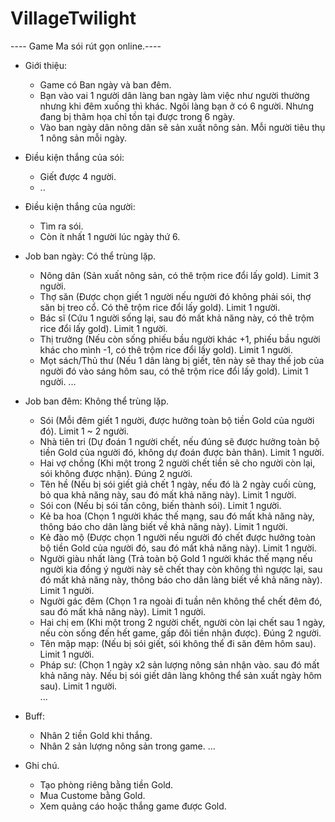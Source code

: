 # VillageTwilight
---- Game Ma sói rút gọn online.----

- Giới thiệu:
	+ Game có Ban ngày và ban đêm. 
	+ Bạn vào vai 1 người dân làng ban ngày làm việc như người thường nhưng khi đêm xuống thì khác.
	Ngôi làng bạn ở có 6 người. Nhưng đang bị thãm họa chỉ tồn tại được trong 6 ngày. 
	+ Vào ban ngày dân nông dân sẽ sản xuất nông sản. Mỗi người tiêu thụ 1 nông sản mỗi ngày.
	
- Điều kiện thắng của sói:
	+ Giết được 4 người.
	+ ..
- Điều kiện thắng của người:
	+ Tìm ra sói.
	+ Còn ít nhất 1 người lúc ngày thứ 6.
	
- Job ban ngày: Có thể trùng lặp.
	+ Nông dân (Sản xuất nông sản, có thê trộm rice đổi lấy gold). Limit 3 người.
	+ Thợ săn (Được chọn giết 1 người nếu người đó không phải sói, thợ săn bị treo cổ. 
	Có thê trộm rice đổi lấy gold). Limit 1 người.
	+ Bác sĩ (Cứu 1 người sống lại, sau đó mất khả năng này, 
	có thê trộm rice đổi lấy gold). Limit 1 người.
	+ Thị trưởng (Nếu còn sống phiếu bầu người khác +1, phiếu bầu người khác cho mình -1, 
	có thê trộm rice đổi lấy gold). Limit 1 người.
	+ Mọt sách/Thủ thư (Nếu 1 dân làng bị giết, tên này sẽ thay thế job của người đó 
	vào sáng hôm sau, có thê trộm rice đổi lấy gold). Limit 1 người. 
	...

- Job ban đêm: Không thể trùng lặp.
	+ Sói (Mỗi đêm giết 1 người, được hưởng toàn bộ tiền Gold của người đó). Limit 1 ~ 2 người.
	+ Nhà tiên tri (Dự đoán 1 người chết, nếu đúng sẽ được hưởng toàn bộ tiền Gold của người đó,
	không dự đoán được bản thân). Limit 1 người.
	+ Hai vợ chồng (Khi một trong 2 người chết tiền sẽ cho người còn lại, 
	sói không được nhận). Đúng 2 người.
	+ Tên hề (Nếu bị sói giết giả chết 1 ngày, nếu đó là 2 ngày cuối cùng, bỏ qua khả năng này,
	sau đó mất khả năng này). Limit 1 người.
	+ Sói con (Nếu bị sói tấn công, biến thành sói). Limit 1 người.
	+ Kẻ ba hoa (Chọn 1 người khác thế mạng, sau đó mất khả năng này, 
	thông báo cho dân làng biết về khả năng này). Limit 1 người.
	+ Kẻ đào mộ (Được chọn 1 người nếu người đó chết được hưởng toàn bộ tiền Gold của người đó, 
	sau đó mất khả năng này). Limit 1 người.
	+ Người giàu nhất làng (Trả toàn bộ Gold 1 người khác thế mạng nếu người 
	kia đồng ý người này sẽ chết thay còn không thì ngược lại, sau đó mất khả năng này, 
	thông báo cho dân làng biết về khả năng này). Limit 1 người.
	+ Người gác đêm (Chọn 1 ra ngoài đi tuần nên không thể chết đêm đó, 
	sau đó mất khả năng này). Limit 1 người.
	+ Hai chị em (Khi một trong 2 người chết, người còn lại chết sau 1 ngày, nếu còn sống 
	đến hết game, gấp đôi tiền nhận được). Đúng 2 người.
	+ Tên mập mạp: (Nếu bị sói giết, sói không thể đi săn đêm hôm sau). Limit 1 người.
	+ Pháp sư: (Chọn 1 ngày x2 sản lượng nông sản nhận vào. sau đó mất khả năng này. 
	Nếu bị sói giết dân làng không thể sản xuất ngày hôm sau). Limit 1 người.	
	...
	
- Buff:
	+ Nhân 2 tiền Gold khi thắng.
	+ Nhân 2 sản lượng nông sản trong game.
	...

- Ghi chú.
	+ Tạo phòng riêng bằng tiền Gold.
	+ Mua Custome bằng Gold.
	+ Xem quảng cáo hoặc thắng game được Gold.
	
	
	
	
	
	
	
	
	
	
	
	
	
	
	
	
	
	
	
	
	
	
